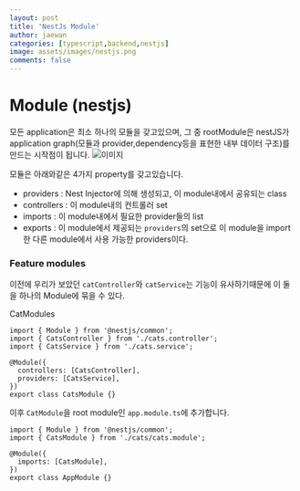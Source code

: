 ```yaml
---
layout: post
title: 'NestJs Module'
author: jaewan
categories: [typescript,backend,nestjs]
image: assets/images/nestjs.png
comments: false
---
```


# Module (nestjs)

모든 application은 최소 하나의 모듈을 갖고있으며, 그 중 rootModule은 nestJS가 application graph(모듈과 provider,dependency등을 표현한 내부 데이터 구조)를 만드는 시작점이 됩니다.
![이미지](https://docs.nestjs.com/assets/Modules_1.png)

모듈은 아래와같은 4가지 property를 갖고있습니다.
* providers : Nest Injector에 의해 생성되고, 이 module내에서 공유되는 class
* controllers : 이 module내의 컨트롤러 set
* imports : 이 module내에서 필요한 provider들의 list
* exports : 이 module에서 제공되는 `providers`의 set으로 이 module을 import한 다른 module에서 사용 가능한 providers이다.

### Feature modules
이전에 우리가 보았던 `catController`와 `catService`는 기능이 유사하기때문에 이 둘을 하나의 Module에 묶을 수 있다.

CatModules
```
import { Module } from '@nestjs/common';
import { CatsController } from './cats.controller';
import { CatsService } from './cats.service';

@Module({
  controllers: [CatsController],
  providers: [CatsService],
})
export class CatsModule {}
```

이후 `CatModule`을 root module인 `app.module.ts`에 추가합니다.
```
import { Module } from '@nestjs/common';
import { CatsModule } from './cats/cats.module';

@Module({
  imports: [CatsModule],
})
export class AppModule {}
```